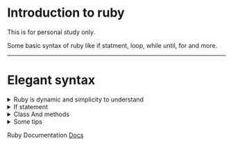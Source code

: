 # Introduction to ruby 

This is for personal study only.  

Some basic syntax of ruby like if statment, loop, while until, for and more.  

---  
# Elegant syntax 

<details>

<summary>Ruby is dynamic and simplicity to understand</summary>

Things like simple queue range built-in function 


`for n in 1..10 do; puts n; end `


Or in a variable.  

`x = 1..10`   


</details>

<details>
<summary>If statement</summary>

If in ruby is more simple that its looks like  

<br>

<code>if (condition)
   \# do something
   puts "True"
elsif (condition)
   \# do another thing
   puts "elsif triggered"
else
   puts "False"
end</code>

<br>

Ternary statement.  

<br>

`(teste-expression) ? if-true-expression : if-false-expression`

<br>

`x = (a > 2) ? true : false;`

<br><br>

Statements operators.  


<br>

`&& -> and operator`

<br>

`|| -> or operator`

<br>

`^  -> XOR operator`

<br>


</details>


<details>

<summary>Class And methods</summary>

Class with ruby may seem a little difficult but to understood more is just compare to java with public and private methods that do different depends of variables and your methods.  
<br>

`@ -> is to private methods and variables`

<br> 

`@@ -> is to public methods and variables`


<br>

---

the init/main method is initialize(something=0) or initialize something=0; end.  
<br><br>

the super built-in function aways will get the method origin and merge with the actual method indepedent of classes.  


</details>




<details>

<summary>Some tips</summary>

ruby has a lot of built-in methods like to\_i.  
`input = gets; puts input.chomp.to_i + " is now a number int";`  
  
chomp is to remove '\n' in the input.  
  
to\_i is to transform in integer.  

</details>


Ruby Documentation [Docs](https://www.ruby-lang.org/pt/documentation/)
